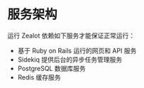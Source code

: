 # 服务架构

运行 Zealot 依赖如下服务才能保证正常运行：

- 基于 Ruby on Rails 运行的网页和 API 服务
- Sidekiq 提供后台的异步任务管理服务
- PostgreSQL 数据库服务
- Redis 缓存服务
